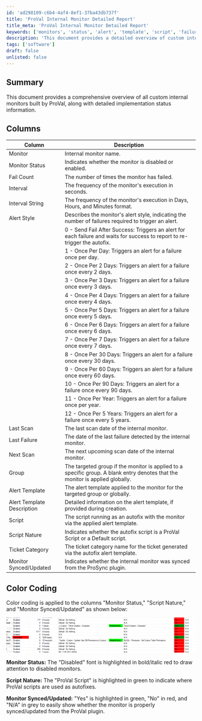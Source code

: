 ```yaml
---
id: 'ad298109-c6b4-4af4-8ef1-37ba43db737f'
title: 'ProVal Internal Monitor Detailed Report'
title_meta: 'ProVal Internal Monitor Detailed Report'
keywords: ['monitors', 'status', 'alert', 'template', 'script', 'failure', 'scan', 'group']
description: 'This document provides a detailed overview of custom internal monitors built by ProVal, including their implementation status, alert styles, and execution intervals. It also outlines the color coding used to highlight monitor statuses and script types for easier identification.'
tags: ['software']
draft: false
unlisted: false
---
```


## Summary

This document provides a comprehensive overview of all custom internal monitors built by ProVal, along with detailed implementation status information.

## Columns

| Column                   | Description                                                                                                                             |
|-------------------------|-----------------------------------------------------------------------------------------------------------------------------------------|
| Monitor                 | Internal monitor name.                                                                                                                 |
| Monitor Status          | Indicates whether the monitor is disabled or enabled.                                                                                  |
| Fail Count              | The number of times the monitor has failed.                                                                                             |
| Interval                | The frequency of the monitor's execution in seconds.                                                                                    |
| Interval String         | The frequency of the monitor's execution in Days, Hours, and Minutes format.                                                           |
| Alert Style             | Describes the monitor's alert style, indicating the number of failures required to trigger an alert.                                   |
|                         | 0 - Send Fail After Success: Triggers an alert for each failure and waits for success to report to re-trigger the autofix.            |
|                         | 1 - Once Per Day: Triggers an alert for a failure once per day.                                                                       |
|                         | 2 - Once Per 2 Days: Triggers an alert for a failure once every 2 days.                                                                |
|                         | 3 - Once Per 3 Days: Triggers an alert for a failure once every 3 days.                                                                |
|                         | 4 - Once Per 4 Days: Triggers an alert for a failure once every 4 days.                                                                |
|                         | 5 - Once Per 5 Days: Triggers an alert for a failure once every 5 days.                                                                |
|                         | 6 - Once Per 6 Days: Triggers an alert for a failure once every 6 days.                                                                |
|                         | 7 - Once Per 7 Days: Triggers an alert for a failure once every 7 days.                                                                |
|                         | 8 - Once Per 30 Days: Triggers an alert for a failure once every 30 days.                                                              |
|                         | 9 - Once Per 60 Days: Triggers an alert for a failure once every 60 days.                                                              |
|                         | 10 - Once Per 90 Days: Triggers an alert for a failure once every 90 days.                                                             |
|                         | 11 - Once Per Year: Triggers an alert for a failure once per year.                                                                     |
|                         | 12 - Once Per 5 Years: Triggers an alert for a failure once every 5 years.                                                             |
| Last Scan               | The last scan date of the internal monitor.                                                                                             |
| Last Failure            | The date of the last failure detected by the internal monitor.                                                                          |
| Next Scan               | The next upcoming scan date of the internal monitor.                                                                                    |
| Group                   | The targeted group if the monitor is applied to a specific group. A blank entry denotes that the monitor is applied globally.            |
| Alert Template          | The alert template applied to the monitor for the targeted group or globally.                                                           |
| Alert Template Description | Detailed information on the alert template, if provided during creation.                                                              |
| Script                  | The script running as an autofix with the monitor via the applied alert template.                                                      |
| Script Nature           | Indicates whether the autofix script is a ProVal Script or a Default script.                                                           |
| Ticket Category         | The ticket category name for the ticket generated via the autofix alert template.                                                      |
| Monitor Synced/Updated  | Indicates whether the internal monitor was synced from the ProSync plugin.                                                              |

## Color Coding

Color coding is applied to the columns "Monitor Status," "Script Nature," and "Monitor Synced/Updated" as shown below:

![Color Coding](../../../static/img/ProVal-Internal-Monitor-Detailed-Report/image_1.png)

**Monitor Status:** The "Disabled" font is highlighted in bold/italic red to draw attention to disabled monitors.

**Script Nature:** The "ProVal Script" is highlighted in green to indicate where ProVal scripts are used as autofixes.

**Monitor Synced/Updated:** "Yes" is highlighted in green, "No" in red, and "N/A" in grey to easily show whether the monitor is properly synced/updated from the ProVal plugin.



